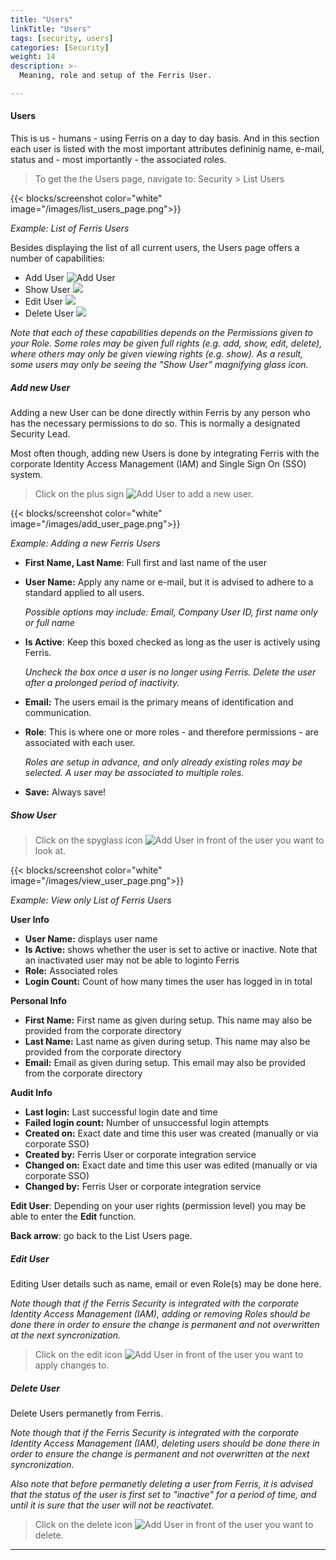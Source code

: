 ```yaml
---
title: "Users"
linkTitle: "Users"
tags: [security, users]
categories: [Security]
weight: 14
description: >-
  Meaning, role and setup of the Ferris User.  

---
```


#### Users

This is us - humans - using Ferris on a day to day basis. And in this section each user is listed with the most important attributes defininig name, e-mail, status and - most importantly - the associated roles.

> To get the the Users page, navigate to: Security > List Users

{{< blocks/screenshot color="white" image="/images/list_users_page.png">}}

*Example: List of Ferris Users*

Besides displaying the list of all current users, the Users page offers a number of capabilities:

- Add User ![Add User](/images/add_icon.png)
- Show User ![](/images/view_icon.png)
- Edit User ![](/images/edit_icon.png)
- Delete User ![](/images/delete_icon.png)

*Note that each of these capabilities depends on the Permissions given to your Role. Some roles may be given full rights (e.g. add, show, edit, delete), where others may only be given viewing rights (e.g. show). As a result, some users may only be seeing the "Show User" magnifying glass icon.*

##### Add new User

Adding a new User can be done directly within Ferris by any person who has the necessary permissions to do so. This is normally a designated Security Lead.

Most often though, adding new Users is done by integrating Ferris with the corporate Identity Access Management (IAM) and Single Sign On (SSO) system.

> Click on the plus sign ![Add User](/images/add_icon.png) to add a new user.

{{< blocks/screenshot color="white" image="/images/add_user_page.png">}}

*Example: Adding a new Ferris Users*

- **First Name, Last Name**: Full first and last name of the user

- **User Name:** Apply any name or e-mail, but it is advised to adhere to a standard applied to all users.

  *Possible options may include: Email, Company User ID, first name only or full name*

- **Is Active**: Keep this boxed checked as long as the user is actively using Ferris.

  *Uncheck the box once a user is no longer using Ferris. Delete the user after a prolonged period of inactivity.*

- **Email:** The users email is the primary means of identification and communication.

- **Role**: This is where one or more roles - and therefore permissions - are associated with each user.

  *Roles are setup in advance, and only already existing roles may be selected. A user may be associated to multiple roles.*

- **Save:** Always save!

##### Show User

>  Click on the spyglass icon ![Add User](/images/view_icon.png) in front of the user you want to look at.

{{< blocks/screenshot color="white" image="/images/view_user_page.png">}}

*Example: View only List of Ferris Users*

**User Info**

- **User Name:** displays user name
- **Is Active:** shows whether the user is set to active or inactive. Note that an inactivated user may not be able to loginto Ferris
- **Role:** Associated roles
- **Login Count:** Count of how many times the user has logged in in total

**Personal Info**

- **First Name:** First name as given during setup. This name may also be provided from the corporate directory
- **Last Name:** Last name as given during setup. This name may also be provided from the corporate directory
- **Email:** Email as given during setup. This email may also be provided from the corporate directory

**Audit Info**

- **Last login:** Last successful login date and time
- **Failed login count:** Number of unsuccessful login attempts
- **Created on:** Exact date and time this user was created (manually or via corporate SSO)
- **Created by:** Ferris User or corporate integration service
- **Changed on:** Exact date and time this user was edited (manually or via corporate SSO)
- **Changed by:** Ferris User or corporate integration service

**Edit User**: Depending on your user rights (permission level) you may be able to enter the **Edit** function.

**Back arrow**: go back to the List Users page.



##### Edit User

Editing User details such as name, email or even Role(s) may be done here.

*Note though that if the Ferris Security is integrated with the corporate Identity Access Management (IAM), adding or removing Roles should be done there in order to ensure the change is permanent and not overwritten at the next syncronization.*

> Click on the edit icon ![Add User](/images/edit_icon.png) in front of the user you want to apply changes to.



##### Delete User

Delete Users permanetly from Ferris.

*Note though that if the Ferris Security is integrated with the corporate Identity Access Management (IAM), deleting users should be done there in order to ensure the change is permanent and not overwritten at the next syncronization.*

*Also note that before permanetly deleting a user from Ferris, it is advised that the status of the user is first set to "inactive" for a period of time, and until it is sure that the user will not be reactivatet.*

> Click on the delete icon ![Add User](/images/delete_icon.png) in front of the user you want to delete.

---
